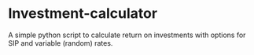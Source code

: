 # Investment-calculator
A simple python script to calculate return on investments with options for SIP and variable (random) rates.
